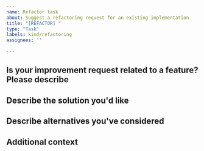 ```yaml
---
name: Refactor task
about: Suggest a refactoring request for an existing implementation
title: "[REFACTOR] "
type: "Task"
labels: kind/refactoring
assignees: ''

---
```


## Is your improvement request related to a feature? Please describe

<!--A clear and concise description of what the problem is.-->

## Describe the solution you'd like

<!--A clear and concise description of what you want to happen.-->

## Describe alternatives you've considered

<!--A clear and concise description of any alternative solutions or features you've considered.-->

## Additional context

<!--Add any other context or screenshots about the request here.-->
